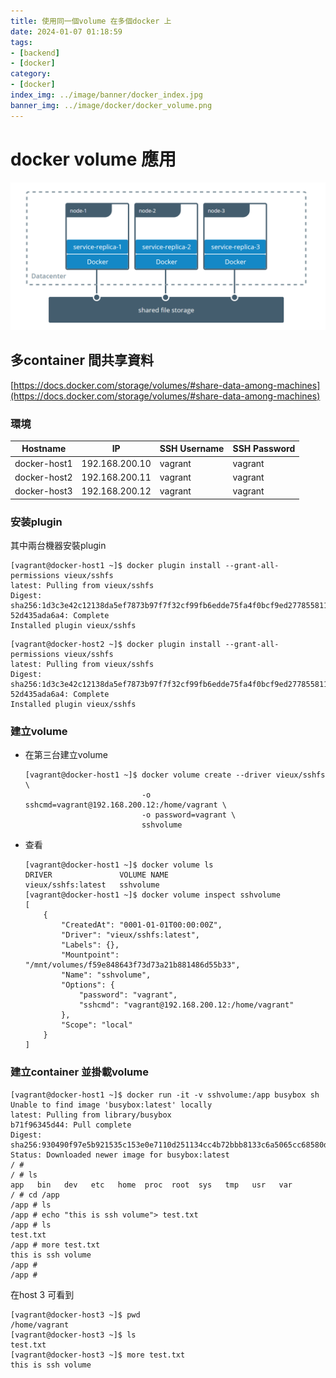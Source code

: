 ```yaml
---
title: 使用同一個volume 在多個docker 上
date: 2024-01-07 01:18:59
tags:
- [backend]
- [docker]
category:
- [docker]
index_img: ../image/banner/docker_index.jpg
banner_img: ../image/docker/docker_volume.png
---
```

# docker volume 應用
![img.png](../image/docker/docker-volumn-connect.png)

## 多container 間共享資料
[https://docs.docker.com/storage/volumes/#share-data-among-machines](https://docs.docker.com/storage/volumes/#share-data-among-machines)

### 環境
| Hostname    | IP             | SSH Username | SSH Password |
|-------------|----------------|--------------|--------------|
| docker-host1| 192.168.200.10 | vagrant      | vagrant      |
| docker-host2| 192.168.200.11 | vagrant      | vagrant      |
| docker-host3| 192.168.200.12 | vagrant      | vagrant      |

### 安装plugin
其中兩台機器安裝plugin
```shell
[vagrant@docker-host1 ~]$ docker plugin install --grant-all-permissions vieux/sshfs
latest: Pulling from vieux/sshfs
Digest: sha256:1d3c3e42c12138da5ef7873b97f7f32cf99fb6edde75fa4f0bcf9ed277855811
52d435ada6a4: Complete
Installed plugin vieux/sshfs
```

```shell
[vagrant@docker-host2 ~]$ docker plugin install --grant-all-permissions vieux/sshfs
latest: Pulling from vieux/sshfs
Digest: sha256:1d3c3e42c12138da5ef7873b97f7f32cf99fb6edde75fa4f0bcf9ed277855811
52d435ada6a4: Complete
Installed plugin vieux/sshfs
```

### 建立volume
- 在第三台建立volume
    ```shell
    [vagrant@docker-host1 ~]$ docker volume create --driver vieux/sshfs \
                              -o sshcmd=vagrant@192.168.200.12:/home/vagrant \
                              -o password=vagrant \
                              sshvolume
    ```
- 查看
    ```shell
    [vagrant@docker-host1 ~]$ docker volume ls
    DRIVER               VOLUME NAME
    vieux/sshfs:latest   sshvolume
    [vagrant@docker-host1 ~]$ docker volume inspect sshvolume
    [
        {
            "CreatedAt": "0001-01-01T00:00:00Z",
            "Driver": "vieux/sshfs:latest",
            "Labels": {},
            "Mountpoint": "/mnt/volumes/f59e848643f73d73a21b881486d55b33",
            "Name": "sshvolume",
            "Options": {
                "password": "vagrant",
                "sshcmd": "vagrant@192.168.200.12:/home/vagrant"
            },
            "Scope": "local"
        }
    ]
    ```
### 建立container 並掛載volume
```shell
[vagrant@docker-host1 ~]$ docker run -it -v sshvolume:/app busybox sh
Unable to find image 'busybox:latest' locally
latest: Pulling from library/busybox
b71f96345d44: Pull complete
Digest: sha256:930490f97e5b921535c153e0e7110d251134cc4b72bbb8133c6a5065cc68580d
Status: Downloaded newer image for busybox:latest
/ #
/ # ls
app   bin   dev   etc   home  proc  root  sys   tmp   usr   var
/ # cd /app
/app # ls
/app # echo "this is ssh volume"> test.txt
/app # ls
test.txt
/app # more test.txt
this is ssh volume
/app #
/app #
```
在host 3 可看到
```shell
[vagrant@docker-host3 ~]$ pwd
/home/vagrant
[vagrant@docker-host3 ~]$ ls
test.txt
[vagrant@docker-host3 ~]$ more test.txt
this is ssh volume
```